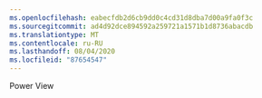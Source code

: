 ```yaml
---
ms.openlocfilehash: eabecfdb2d6cb9dd0c4cd31d8dba7d00a9fa0f3c
ms.sourcegitcommit: ad4d92dce894592a259721a1571b1d8736abacdb
ms.translationtype: MT
ms.contentlocale: ru-RU
ms.lasthandoff: 08/04/2020
ms.locfileid: "87654547"
---
```

Power View
